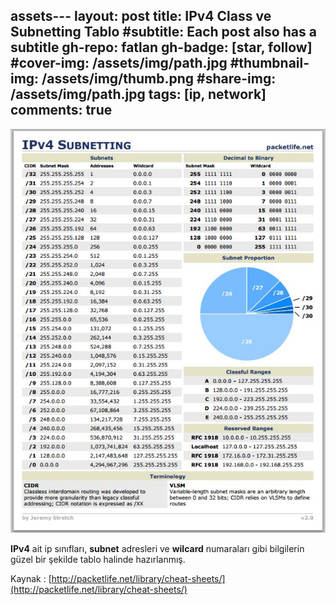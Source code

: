 assets---
layout: post
title: IPv4 Class ve Subnetting Tablo
#subtitle: Each post also has a subtitle
gh-repo: fatlan
gh-badge: [star, follow]
#cover-img: /assets/img/path.jpg
#thumbnail-img: /assets/img/thumb.png
#share-img: /assets/img/path.jpg
tags: [ip, network]
comments: true
---
![Crepe](/assets/img/ipcss/ipclss01.png)

**IPv4** ait ip sınıfları, **subnet** adresleri ve **wilcard** numaraları gibi bilgilerin güzel bir şekilde tablo halinde hazırlanmış.

Kaynak : [http://packetlife.net/library/cheat-sheets/](http://packetlife.net/library/cheat-sheets/) <br>